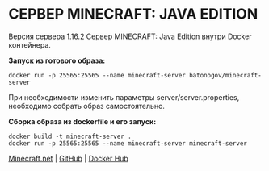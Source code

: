 # СЕРВЕР MINECRAFT: JAVA EDITION

Версия сервера 1.16.2 
Сервер MINECRAFT: Java Edition внутри Docker контейнера.

**Запуск из готового образа:**

```
docker run -p 25565:25565 --name minecraft-server batonogov/minecraft-server
```

При необходимости изменить параметры server/server.properties, необходимо собрать образ самостоятельно.

**Сборка образа из dockerfile и его запуск:**

```
docker build -t minecraft-server .
docker run -p 25565:25565 --name minecraft-server minecraft-server
```

[Minecraft.net](https://www.minecraft.net/ru-ru/download/server) | 
[GitHub](https://github.com/batonogov/minecraft-server) | 
[Docker Hub](https://hub.docker.com/repository/docker/batonogov/minecraft-server)
